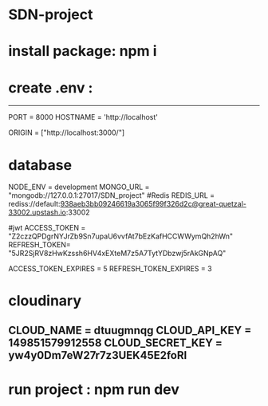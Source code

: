 ﻿# SDN-project


# install package: npm i

# create .env : 
------------------
PORT = 8000
HOSTNAME = 'http://localhost'

ORIGIN = ["http://localhost:3000/"]


# database
NODE_ENV = development
MONGO_URL = "mongodb://127.0.0.1:27017/SDN_project"
#Redis
REDIS_URL = rediss://default:938aeb3bb09246619a3065f99f326d2c@great-quetzal-33002.upstash.io:33002


#jwt
ACCESS_TOKEN = "Z2czzQPDgrNYJrZb9Sn7upaU6vvfAt7bEzKafHCCWWymQh2hWn"
REFRESH_TOKEN= "5JR2SjRV8zHwKzssh6HV4xEXteM7z5A7TytYDbzwj5rAkGNpAQ"

ACCESS_TOKEN_EXPIRES = 5
REFRESH_TOKEN_EXPIRES = 3


# cloudinary
CLOUD_NAME = dtuugmnqg
CLOUD_API_KEY = 149851579912558
CLOUD_SECRET_KEY = yw4y0Dm7eW27r7z3UEK45E2foRI
------------------

# run project : npm run dev
